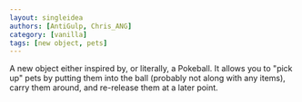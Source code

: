 ```yaml
---
layout: singleidea
authors: [AntiGulp, Chris_ANG]
category: [vanilla]
tags: [new object, pets]
---
```

A new object either inspired by, or literally, a Pokeball. It allows you to
"pick up" pets by putting them into the ball (probably not along with any
items), carry them around, and re-release them at a later point.
